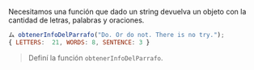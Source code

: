 Necesitamos una función que dado un string devuelva un objeto con la cantidad de letras, palabras y oraciones.

```javascript
ム obtenerInfoDelParrafo("Do. Or do not. There is no try.");
{ LETTERS:  21, WORDS: 8, SENTENCE: 3 }
```

> Definí la función `obtenerInfoDelParrafo`.
